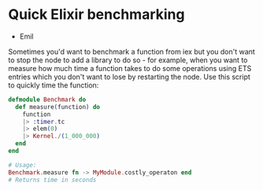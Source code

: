 Quick Elixir benchmarking
=========================

- Emil

Sometimes you'd want to benchmark a function from iex but you don't want to
stop the node to add a library to do so - for example, when you want to
measure how much time a function takes to do some operations using ETS entries
which you don't want to lose by restarting the node. Use this script to quickly
time the function:

```elixir
defmodule Benchmark do
  def measure(function) do
    function
    |> :timer.tc
    |> elem(0)
    |> Kernel./(1_000_000)
  end
end

# Usage:
Benchmark.measure fn -> MyModule.costly_operaton end
# Returns time in seconds
```
